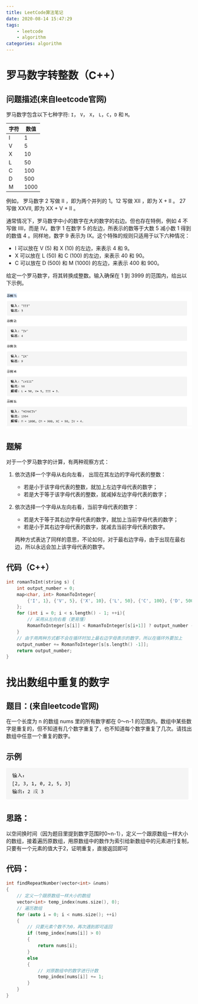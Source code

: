```yaml
---
title: LeetCode算法笔记
date: 2020-08-14 15:47:29
tags: 
	- leetcode
	- algorithm
categories: algorithm
---
```




# 罗马数字转整数（C++）

## 问题描述(来自leetcode官网)

罗马数字包含以下七种字符: `I`， `V`， `X`， `L`，`C`，`D` 和 `M`。

| 字符 | 数值 |
| ---- | ---- |
| I    | 1    |
| V    | 5    |
| X    | 10   |
| L    | 50   |
| C    | 100  |
| D    | 500  |
| M    | 1000 |

例如， 罗马数字 2 写做 II ，即为两个并列的 1。12 写做 XII ，即为 X + II 。 27 写做  XXVII, 即为 XX + V + II 。

通常情况下，罗马数字中小的数字在大的数字的右边。但也存在特例，例如 4 不写做 IIII，而是 IV。数字 1 在数字 5 的左边，所表示的数等于大数 5 减小数 1 得到的数值 4 。同样地，数字 9 表示为 IX。这个特殊的规则只适用于以下六种情况：
<!-- more -->
<!-- more -->
- I 可以放在 V (5) 和 X (10) 的左边，来表示 4 和 9。
- X 可以放在 L (50) 和 C (100) 的左边，来表示 40 和 90。
- C 可以放在 D (500) 和 M (1000) 的左边，来表示 400 和 900。

给定一个罗马数字，将其转换成整数。输入确保在 1 到 3999 的范围内，给出以下示例。

![示例](/images/image-20200814155913784.png)

## 题解

对于一个罗马数字的计算，有两种观察方式：

1. 依次选择一个字母从右向左看， 出现在其左边的字母代表的整数：

   - 若是小于该字母代表的整数，就加上左边字母代表的数字；
   - 若是大于等于该字母代表的整数，就减掉左边字母代表的数字；

2. 依次选择一个字母从左向右看，当前字母代表的数字：

   - 若是大于等于其右边字母代表的数字，就加上当前字母代表的数字；
   - 若是小于其右边字母代表的数字，就减去当前字母代表的数字。

   两种方式表达了同样的意思，不论如何，对于最右边字母，由于出现在最右边，所以永远会加上该字母代表的数字。

## 代码（C++）

```c++
int romanToInt(string s) {
    int output_number = 0;
    map<char, int> RomanToInteger{
        {'I', 1}, {'V', 5}, {'X', 10}, {'L', 50}, {'C', 100}, {'D', 500}, {'M', 1000}
    };
    for (int i = 0; i < s.length() - 1; ++i){
        // 采用从左向右看（更易懂）
        RomanToInteger[s[i]] < RomanToInteger[s[i+1]] ? output_number -= RomanToInteger[s[i]] : output_number += RomanToInteger[s[i]];
    }
    // 由于用两种方式都不会在循环时加上最右边字母表示的数字，所以在循环外要加上
    output_number += RomanToInteger[s[s.length() -1]];
    return output_number;
}
```

[源码]: https://github.com/Zmingfeng/Algorithm/blob/master/CPlusPlus/RomanToInteger.cpp

# 找出数组中重复的数字

## 题目：(来自leetcode官网)

在一个长度为 n 的数组 nums 里的所有数字都在 0～n-1 的范围内。数组中某些数字是重复的，但不知道有几个数字重复了，也不知道每个数字重复了几次。请找出数组中任意一个重复的数字。

## 示例

![](\images\image-20200821214640025.png)

## 思路：

以空间换时间（因为题目里提到数字范围时0~n-1），定义一个跟原数组一样大小的数组，接着遍历原数组，用原数组中的数作为索引给新数组中的元素进行复制，只要有一个元素的值大于2，证明重复，直接返回即可

## 代码：

```c++
int findRepeatNumber(vector<int> &nums)
{
    // 定义一个跟原数组一样大小的数组
    vector<int> temp_index(nums.size(), 0);
    // 遍历数组
    for (auto i = 0; i < nums.size(); ++i)
    {
        // 只要元素个数不为0，再次遇到即可返回
        if (temp_index[nums[i]] > 0)
        {
            return nums[i];
        }
        else
        {
            // 对原数组中的数字进行计数
            temp_index[nums[i]] += 1;
        }
    }
}
```

[源码路径]: https://github.com/Zmingfeng/Algorithm/blob/master/CPlusPlus/findRepeatNumber.cpp

